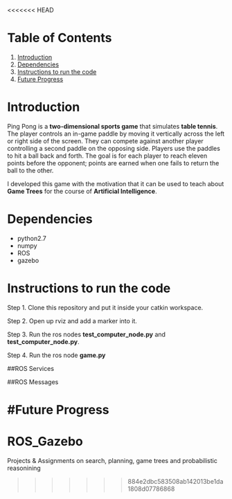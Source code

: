 <<<<<<< HEAD
# Table of Contents
1. [Introduction](README.md#introduction)
1. [Dependencies](README.md#dependencies)
1. [Instructions to run the code](README.md#instructions-to-run-the-code)
1. [Future Progress](README.md#future-progress)

# Introduction
Ping Pong is a <b>two-dimensional sports game</b> that simulates <b>table tennis</b>. The player controls an in-game paddle by moving it vertically across the left or right side of the screen. They can compete against another player controlling a second paddle on the opposing side. Players use the paddles to hit a ball back and forth. The goal is for each player to reach eleven points before the opponent; points are earned when one fails to return the ball to the other. </br>

I developed this game with the motivation that it can be used to teach about <b>Game Trees</b> for the course of <b>Artificial Intelligence</b>.

# Dependencies
* python2.7
* numpy
* ROS
* gazebo

# Instructions to run the code
Step 1. Clone this repository and put it inside your catkin workspace.

Step 2. Open up rviz and add a marker into it. 

Step 3. Run the ros nodes <b>test_computer_node.py</b> and <b>test_computer_node.py</b>.

Step 4. Run the ros node <b>game.py</b>

##ROS Services

##ROS Messages

#Future Progress
=======
# ROS_Gazebo
Projects & Assignments on search, planning, game trees and probabilistic reasonining
>>>>>>> 884e2dbc583508ab142013be1da1808d07786868
